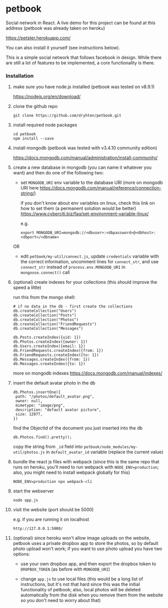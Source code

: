 # petbook
Social network in React. A live demo for this project can be found at this address (petbook was already taken on heroku)

https://petster.herokuapp.com/

You can also install it yourself (see instructions below).

This is a simple social network that follows facebook in design. While there are still a lot of features to be implemented, a core functionality is there.

### Installation
1. make sure you have node.js installed (petbook was tested on v8.9.1)

   https://nodejs.org/en/download/

2. clone the github repo
   ```
   git clone https://github.com/dryhten/petbook.git
   ```

3. install required node packages
   ```
   cd petbook
   npm install --save
   ```

4. install mongodb (petbook was tested with v3.4.10 community edition)

   https://docs.mongodb.com/manual/administration/install-community/

5. create a new database in mongodb (you can name it whatever you want) and then do one of the following two:

   * set `MONGODB_URI` env variable to the database URI (more on mongodb URI here https://docs.mongodb.com/manual/reference/connection-string/)

     if you don't know about env variables on linux, check this link on how to set them (a permanent solution would be better) https://www.cyberciti.biz/faq/set-environment-variable-linux/

     e.g.

     ```
     export MONGODB_URI=mongodb://<dbuser>:<dbpassword>@<dbhost>:<dbport>/<dbname>
     ```

   OR

   * edit `petbook/my-util/connect.js`, update `credentials` variable with the correct information, uncomment lines for `connect_str`, and use `connect_str` instead of `process.env.MONGODB_URI` in `mongoose.connect()` call

6. (optional) create indexes for your collections (this should improve the speed a little)

   run this from the mongo shell:

   ```
   # if no data in the db - first create the collections
   db.createCollection("Users")
   db.createCollection("Posts")
   db.createCollection("Photos")
   db.createCollection("FriendRequests")
   db.createCollection("Messages")

   db.Posts.createIndex({uid: 1})
   db.Photos.createIndex({owner: 1})
   db.Users.createIndex({email: 1})
   db.FriendRequests.createIndex({from: 1})
   db.FriendRequests.createIndex({to: 1})
   db.Messages.createIndex({from: 1})
   db.Messages.createIndex({to: 1})
   ```

   more on mongodb indexes https://docs.mongodb.com/manual/indexes/

7. insert the default avatar photo in the db

   ```
   db.Photos.insertOne({
	path: "/photos/default_avatar.png",
	owner: null,
	mimetype: "image/png",
	description: "default avatar picture",
	size: 12077,
   })
   ```
   find the ObjectId of the document you just inserted into the db
   ```
   db.Photos.find().pretty();
   ```
   copy the string from `_id` field into `petbook/node_modules/my-util/photos.js` in `default_avatar_id` variable (replace the current value)

8. bundle the react js files with webpack (since this is the same repo that runs on heroku, you'll need to run webpack with `NODE_ENV=production`; also, you might need to install webpack globally for this)
   ```
   NODE_ENV=production npx webpack-cli
   ```

9. start the webserver

   ```
   node app.js
   ```

10. visit the website (port should be 5000)

    e.g. if you are running it on localhost

    ```
    http://127.0.0.1:5000/
    ```

11. (optional) since heroku won't allow image uploads on the website, petbook uses a private dropbox app to store the photos, so by default photo upload won't work; if you want to use photo upload you have two options:
    * use your own dropbox app, and then export the dropbox token to `DROPBOX_TOKEN` (as before with `MONGODB_URI`)

    * change `app.js` to use local files (this would be a long list of instructions, but it's not that hard since this was the initial functionality of petbook; also, local photos will be deleted automatically from the disk when you remove them from the website so you don't need to worry about that)
